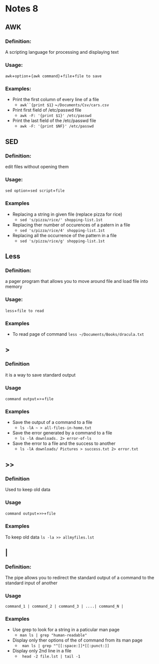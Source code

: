 # Notes 8 



## AWK
### Definition: 
A scripting language for processing and displaying text 
### Usage:
`awk`+`option`+`{awk command}`+`file`+`file to save `
### Examples:
* Print the first column of every line of a file 
  * `awk``{print $1}` ~`/Documents/Csv/cars.csv`
* Print first field of /etc/passwd file
    * `awk -F: '{print $1}' /etc/passwd `
* Print the last field of the /etc/passwd file
    * `awk -F: '{print $NF}' /etc/passwd `

## SED
### Definition:
edit files without opening them

### Usage:
`sed option`+`sed script`+`file`

### Examples
* Replacing a string in given file (replace pizza for rice)
  * `sed 's/pizza/rice/' shopping-list.1st`
* Replacing ther number of occurences of a patern in a file 
  * `sed 's/pizza/rice/4' shopping-list.1st`
* Replacing all the occurrence of the pattern in a file 
  * `sed 's/pizza/rice/g' shopping-list.1st`

## Less
### Definition:
a pager program that allows you to move around file and load file into memory
### Usage:
`less`+`file to read`
### Examples
* To read page of command
`less ~/Documents/Books/dracula.txt`



## >
### Definition
it is a way to save standard output
### Usage
`command output`+`>`+`file`
### Examples
* Save the output of a command to a file
  * `ls -lA ~ > all-files-in-home.txt`
* Save the error generated by a command to a file 
  * `ls -lA downloads. 2> error-of-ls`
* Save the error to a file and the success to another
  * `ls -lA downloads/ Pictures > success.txt 2> error.txt`


## >>
### Definition
Used to keep old data 
### Usage
`command output`+`>>`+`file`
### Examples
To keep old data 
`ls -la >> allmyfiles.lst`

## |
### Definition:
The pipe allows you to redirect the standard output of a command to the standard input of another
### Usage
`command_1 | command_2 | command_3 | ....| command_N |`
### Examples
* Use grep to look for a string in a paticular man page 
  * `man ls | grep "human-readable"`
* Display only ther options of the of command from its man page 
  * ` man ls | grep "^[[:space:]]*[[:punct:]]`
* Display only 2nd line in a file 
  * ` head -2 file.lst | tail -1`